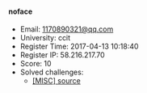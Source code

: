 #### noface  

* Email: 1170890321@qq.com  
* University: ccit  
* Register Time: 2017-04-13 10:18:40  
* Register IP: 58.216.217.70  
* Score: 10  
* Solved challenges: 
  * [[MISC] source](https://github.com/SniperOJ/Challenges/blob/master/misc/source.json)  
